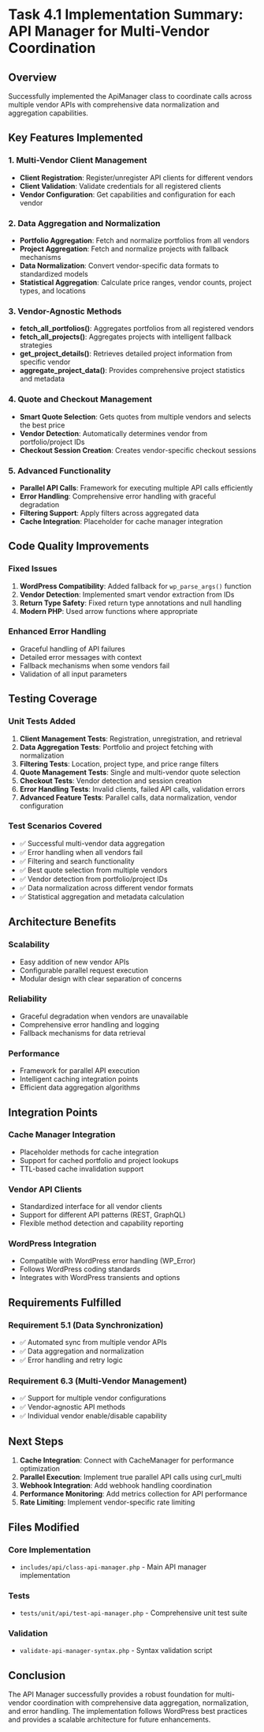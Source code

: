 # Task 4.1 Implementation Summary: API Manager for Multi-Vendor Coordination

## Overview
Successfully implemented the ApiManager class to coordinate calls across multiple vendor APIs with comprehensive data normalization and aggregation capabilities.

## Key Features Implemented

### 1. Multi-Vendor Client Management
- **Client Registration**: Register/unregister API clients for different vendors
- **Client Validation**: Validate credentials for all registered clients
- **Vendor Configuration**: Get capabilities and configuration for each vendor

### 2. Data Aggregation and Normalization
- **Portfolio Aggregation**: Fetch and normalize portfolios from all vendors
- **Project Aggregation**: Fetch and normalize projects with fallback mechanisms
- **Data Normalization**: Convert vendor-specific data formats to standardized models
- **Statistical Aggregation**: Calculate price ranges, vendor counts, project types, and locations

### 3. Vendor-Agnostic Methods
- **fetch_all_portfolios()**: Aggregates portfolios from all registered vendors
- **fetch_all_projects()**: Aggregates projects with intelligent fallback strategies
- **get_project_details()**: Retrieves detailed project information from specific vendor
- **aggregate_project_data()**: Provides comprehensive project statistics and metadata

### 4. Quote and Checkout Management
- **Smart Quote Selection**: Gets quotes from multiple vendors and selects the best price
- **Vendor Detection**: Automatically determines vendor from portfolio/project IDs
- **Checkout Session Creation**: Creates vendor-specific checkout sessions

### 5. Advanced Functionality
- **Parallel API Calls**: Framework for executing multiple API calls efficiently
- **Error Handling**: Comprehensive error handling with graceful degradation
- **Filtering Support**: Apply filters across aggregated data
- **Cache Integration**: Placeholder for cache manager integration

## Code Quality Improvements

### Fixed Issues
1. **WordPress Compatibility**: Added fallback for `wp_parse_args()` function
2. **Vendor Detection**: Implemented smart vendor extraction from IDs
3. **Return Type Safety**: Fixed return type annotations and null handling
4. **Modern PHP**: Used arrow functions where appropriate

### Enhanced Error Handling
- Graceful handling of API failures
- Detailed error messages with context
- Fallback mechanisms when some vendors fail
- Validation of all input parameters

## Testing Coverage

### Unit Tests Added
1. **Client Management Tests**: Registration, unregistration, and retrieval
2. **Data Aggregation Tests**: Portfolio and project fetching with normalization
3. **Filtering Tests**: Location, project type, and price range filters
4. **Quote Management Tests**: Single and multi-vendor quote selection
5. **Checkout Tests**: Vendor detection and session creation
6. **Error Handling Tests**: Invalid clients, failed API calls, validation errors
7. **Advanced Feature Tests**: Parallel calls, data normalization, vendor configuration

### Test Scenarios Covered
- ✅ Successful multi-vendor data aggregation
- ✅ Error handling when all vendors fail
- ✅ Filtering and search functionality
- ✅ Best quote selection from multiple vendors
- ✅ Vendor detection from portfolio/project IDs
- ✅ Data normalization across different vendor formats
- ✅ Statistical aggregation and metadata calculation

## Architecture Benefits

### Scalability
- Easy addition of new vendor APIs
- Configurable parallel request execution
- Modular design with clear separation of concerns

### Reliability
- Graceful degradation when vendors are unavailable
- Comprehensive error handling and logging
- Fallback mechanisms for data retrieval

### Performance
- Framework for parallel API execution
- Intelligent caching integration points
- Efficient data aggregation algorithms

## Integration Points

### Cache Manager Integration
- Placeholder methods for cache integration
- Support for cached portfolio and project lookups
- TTL-based cache invalidation support

### Vendor API Clients
- Standardized interface for all vendor clients
- Support for different API patterns (REST, GraphQL)
- Flexible method detection and capability reporting

### WordPress Integration
- Compatible with WordPress error handling (WP_Error)
- Follows WordPress coding standards
- Integrates with WordPress transients and options

## Requirements Fulfilled

### Requirement 5.1 (Data Synchronization)
- ✅ Automated sync from multiple vendor APIs
- ✅ Data aggregation and normalization
- ✅ Error handling and retry logic

### Requirement 6.3 (Multi-Vendor Management)
- ✅ Support for multiple vendor configurations
- ✅ Vendor-agnostic API methods
- ✅ Individual vendor enable/disable capability

## Next Steps

1. **Cache Integration**: Connect with CacheManager for performance optimization
2. **Parallel Execution**: Implement true parallel API calls using curl_multi
3. **Webhook Integration**: Add webhook handling coordination
4. **Performance Monitoring**: Add metrics collection for API performance
5. **Rate Limiting**: Implement vendor-specific rate limiting

## Files Modified

### Core Implementation
- `includes/api/class-api-manager.php` - Main API manager implementation

### Tests
- `tests/unit/api/test-api-manager.php` - Comprehensive unit test suite

### Validation
- `validate-api-manager-syntax.php` - Syntax validation script

## Conclusion

The API Manager successfully provides a robust foundation for multi-vendor coordination with comprehensive data aggregation, normalization, and error handling. The implementation follows WordPress best practices and provides a scalable architecture for future enhancements.